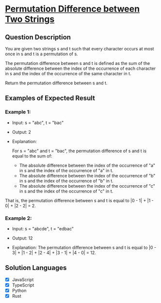 # [Permutation Difference between Two Strings](https://leetcode.com/problems/permutation-difference-between-two-strings/description/)

## Question Description

You are given two strings s and t such that every character occurs at most once in s and t is a permutation of s.

The permutation difference between s and t is defined as the sum of the absolute difference between the index of the occurrence of each character in s and the index of the occurrence of the same character in t.

Return the permutation difference between s and t.

## Examples of Expected Result

### Example 1:

- Input: s = "abc", t = "bac"

- Output: 2

- Explanation:

  For s = "abc" and t = "bac", the permutation difference of s and t is equal to the sum of:

  - The absolute difference between the index of the occurrence of "a" in s and the index of the occurrence of "a" in t.
  - The absolute difference between the index of the occurrence of "b" in s and the index of the occurrence of "b" in t.
  - The absolute difference between the index of the occurrence of "c" in s and the index of the occurrence of "c" in t.

That is, the permutation difference between s and t is equal to |0 - 1| + |1 - 0| + |2 - 2| = 2.

### Example 2:

- Input: s = "abcde", t = "edbac"

- Output: 12

- Explanation: The permutation difference between s and t is equal to |0 - 3| + |1 - 2| + |2 - 4| + |3 - 1| + |4 - 0| = 12.

## Solution Languages

- [x] JavaScript
- [x] TypeScript
- [x] Python
- [x] Rust

